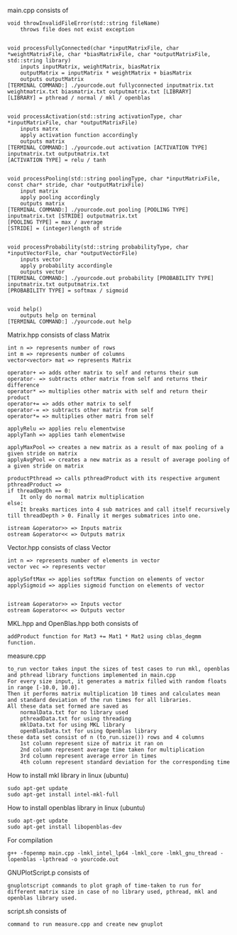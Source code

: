 main.cpp consists of 

    void throwInvalidFileError(std::string fileName)
        throws file does not exist exception


    void processFullyConnected(char *inputMatrixFile, char *weightMatrixFile, char *biasMatrixFile, char *outputMatrixFile, std::string library)
        inputs inputMatrix, weightMatrix, biasMatrix
        outputMatrix = inputMatrix * weightMatrix + biasMatrix
        outputs outputMatrix
    [TERMINAL COMMAND:] ./yourcode.out fullyconnected inputmatrix.txt weightmatrix.txt biasmatrix.txt outputmatrix.txt [LIBRARY]
    [LIBRARY] = pthread / normal / mkl / openblas


    void processActivation(std::string activationType, char *inputMatrixFile, char *outputMatrixFile)
        inputs matrx
        apply activation function accordingly
        outputs matrix
    [TERMINAL COMMAND:] ./yourcode.out activation [ACTIVATION TYPE] inputmatrix.txt outputmatrix.txt
    [ACTIVATION TYPE] = relu / tanh


    void processPooling(std::string poolingType, char *inputMatrixFile, const char* stride, char *outputMatrixFile)
        input matrix
        apply pooling accordingly
        outputs matrix
    [TERMINAL COMMAND:] ./yourcode.out pooling [POOLING TYPE] inputmatrix.txt [STRIDE] outputmatrix.txt
    [POOLING TYPE] = max / average
    [STRIDE] = (integer)length of stride


    void processProbability(std::string probabilityType, char *inputVectorFile, char *outputVectorFile)
        inputs vector
        apply probability accordingle
        outputs vector
    [TERMINAL COMMAND:] ./yourcode.out probability [PROBABILITY TYPE] inputmatrix.txt outputmatrix.txt
    [PROBABILITY TYPE] = softmax / sigmoid


    void help()
        outputs help on terminal
    [TERMINAL COMMAND:] ./yourcode.out help


Matrix.hpp consists of
class Matrix

    int n => represents number of rows
    int m => represents number of columns
    vector<vector> mat => represents Matrix

    operator+ => adds other matrix to self and returns their sum
    operator- => subtracts other matrix from self and returns their difference
    operator* => multiplies other matrix with self and return their product
    operator+= => adds other matrix to self
    operator-= => subtracts other matrix from self
    operator*= => multiplies other matri from self

    applyRelu => applies relu elementwise
    applyTanh => applies tanh elementwise

    applyMaxPool => creates a new matrix as a result of max pooling of a given stride on matrix
    applyAvgPool => creates a new matrix as a result of average pooling of a given stride on matrix

    productPthread => calls pthreadProduct with its respective argument
    pthreadProduct => 
    if threadDepth == 0:
        It only do normal matrix multiplication
    else:
        It breaks martices into 4 sub matrices and call itself recursively till threadDepth > 0. Finally it merges submatrices into one.

    istream &operator>> => Inputs matrix
    ostream &operator<< => Outputs matrix


Vector.hpp consists of
class Vector

    int n => represents number of elements in vector
    vector vec => represents vector

    applySoftMax => applies softMax function on elements of vector
    applySigmoid => applies sigmoid function on elements of vector


    istream &operator>> => Inputs vector
    ostream &operator<< => Outputs vector

MKL.hpp and OpenBlas.hpp both consists of

    addProduct function for Mat3 += Mat1 * Mat2 using cblas_degmm function.

measure.cpp

    to_run vector takes input the sizes of test cases to run mkl, openblas and pthread library functions implemented in main.cpp
    For every size input, it generates a matrix filled with random floats in range [-10.0, 10.0].
    Then it performs matrix multiplication 10 times and calculates mean and standard deviation of the run times for all libraries.
    All these data set formed are saved as 
        normalData.txt for no library used
        pthreadData.txt for using threading
        mklData.txt for using MKL library
        openBlasData.txt for using Openblas library
    these data set consist of n (to_run.size()) rows and 4 columns
        1st column represent size of matrix it ran on
        2nd column represent average time taken for multiplication
        3rd column represent average error in times
        4th column represent standard deviation for the corresponding time


How to install mkl library in linux (ubuntu)

    sudo apt-get update
    sudo apt-get install intel-mkl-full


How to install openblas library in linux (ubuntu)

    sudo apt-get update
    sudo apt-get install libopenblas-dev


For compilation

    g++ -fopenmp main.cpp -lmkl_intel_lp64 -lmkl_core -lmkl_gnu_thread -lopenblas -lpthread -o yourcode.out


GNUPlotScript.p consists of

    gnuplotscript commands to plot graph of time-taken to run for different matrix size in case of no library used, pthread, mkl and openblas library used.
    

script.sh consists of

    command to run measure.cpp and create new gnuplot